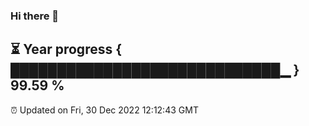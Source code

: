 ### Hi there 👋
⏳ Year progress { █████████████████████████████▁ } 99.59 %
---
⏰ Updated on Fri, 30 Dec 2022 12:12:43 GMT

